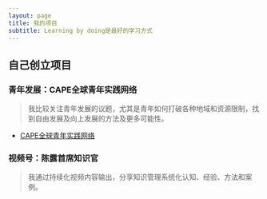 ```yaml
---
layout: page
title: 我的项目
subtitle: Learning by doing是最好的学习方式
---
```

## 自己创立项目
### 青年发展：CAPE全球青年实践网络

>我比较关注青年发展的议题，尤其是青年如何打破各种地域和资源限制，找到自由发展及向上发展的方法及更多可能性。

- [CAPE全球青年实践网络](www.hicape.com)

### 视频号：陈露首席知识官
>我通过持续化视频内容输出，分享知识管理系统化认知、经验、方法和案例。



